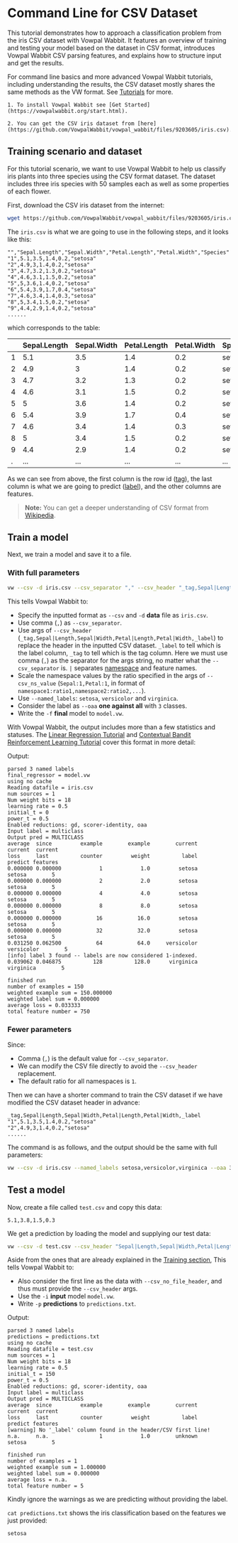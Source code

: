 # Command Line for CSV Dataset 

This tutorial demonstrates how to approach a classification problem from the iris CSV dataset with Vowpal Wabbit. It features an overview of training and testing your model based on the dataset in CSV format, introduces Vowpal Wabbit CSV parsing features, and explains how to structure input and get the results.

For command line basics and more advanced Vowpal Wabbit tutorials, including understanding the results, the CSV dataset mostly shares the same methods as the VW format. See [Tutorials](https://vowpalwabbit.org/tutorials.html) for more.

```{admonition} Prerequisites
1. To install Vowpal Wabbit see [Get Started](https://vowpalwabbit.org/start.html).

2. You can get the CSV iris dataset from [here](https://github.com/VowpalWabbit/vowpal_wabbit/files/9203605/iris.csv).
```

## Training scenario and dataset

For this tutorial scenario, we want to use Vowpal Wabbit to help us classify iris plants into three species using the CSV format dataset. The dataset includes three iris species with 50 samples each as well as some properties of each flower.

First, download the CSV iris dataset from the internet:

```sh
wget https://github.com/VowpalWabbit/vowpal_wabbit/files/9203605/iris.csv -o iris.csv
```

The `iris.csv` is what we are going to use in the following steps, and it looks like this:

```csv
"","Sepal.Length","Sepal.Width","Petal.Length","Petal.Width","Species"
"1",5.1,3.5,1.4,0.2,"setosa"
"2",4.9,3,1.4,0.2,"setosa"
"3",4.7,3.2,1.3,0.2,"setosa"
"4",4.6,3.1,1.5,0.2,"setosa"
"5",5,3.6,1.4,0.2,"setosa"
"6",5.4,3.9,1.7,0.4,"setosa"
"7",4.6,3.4,1.4,0.3,"setosa"
"8",5,3.4,1.5,0.2,"setosa"
"9",4.4,2.9,1.4,0.2,"setosa"
......
```

which corresponds to the table:

| | Sepal.Length | Sepal.Width | Petal.Length | Petal.Width | Species |
| --- | --- | --- | --- | --- | --- |
1 | 5.1 | 3.5 | 1.4 | 0.2 | setosa |
2 | 4.9 | 3 | 1.4 | 0.2 | setosa |
3 | 4.7 | 3.2 | 1.3 | 0.2 | setosa |
4 | 4.6 | 3.1 | 1.5 | 0.2 | setosa |
5 | 5 | 3.6 | 1.4 | 0.2 | setosa |
6 | 5.4 | 3.9 | 1.7 | 0.4 | setosa |
7 | 4.6 | 3.4 | 1.4 | 0.3 | setosa |
8 | 5 | 3.4 | 1.5 | 0.2 | setosa |
9 | 4.4 | 2.9 | 1.4 | 0.2 | setosa |
. | ... | ... | ... | ...| ... |

As we can see from above, the first column is the row id ([tag](https://github.com/VowpalWabbit/vowpal_wabbit/wiki/Input-format)), the last column is what we are going to predict ([label](https://github.com/VowpalWabbit/vowpal_wabbit/wiki/Input-format)), and the other columns are features.

>**Note:** You can get a deeper understanding of CSV format from [Wikipedia](https://en.wikipedia.org/wiki/Comma-separated_values).

## Train a model

Next, we train a model and save it to a file.

### With full parameters
```sh
vw --csv -d iris.csv --csv_separator "," --csv_header "_tag,Sepal|Length,Sepal|Width,Petal|Length,Petal|Width,_label" --csv_ns_value Sepal:1,Petal:1 --named_labels setosa,versicolor,virginica --oaa 3 -f model.vw
```

This tells Vowpal Wabbit to:
- Specify the inputted format as `--csv` and `-d` **data** file as `iris.csv`.
- Use comma (`,`) as `--csv_separator`.
- Use args of `--csv_header` (`_tag,Sepal|Length,Sepal|Width,Petal|Length,Petal|Width,_label`) to replace the header in the inputted CSV dataset. `_label` to tell which is the label column, `_tag` to tell which is the tag column. Here we must use comma (`,`) as the separator for the args string, no matter what the `--csv_separator` is. `|` separates [namespace](https://github.com/VowpalWabbit/vowpal_wabbit/wiki/Namespaces) and feature names.
- Scale the namespace values by the ratio specified in the args of `--csv_ns_value` (`Sepal:1,Petal:1`, in format of `namespace1:ratio1,namespace2:ratio2,...`).
- Use `--named_labels`: `setosa`, `versicolor` and `virginica`.
- Consider the label as `--oaa` **one against all** with `3` classes.
- Write the `-f` **final** model to `model.vw`.

With Vowpal Wabbit, the output includes more than a few statistics and statuses. The [Linear Regression Tutorial](cmd_linear_regression.md#vowpal-wabbit-diagnostic-header) and [Contextual Bandit Reinforcement Learning Tutorial](python_Contextual_bandits_and_Vowpal_Wabbit.ipynb) cover this format in more detail:

Output:

```text
parsed 3 named labels
final_regressor = model.vw
using no cache
Reading datafile = iris.csv
num sources = 1
Num weight bits = 18
learning rate = 0.5
initial_t = 0
power_t = 0.5
Enabled reductions: gd, scorer-identity, oaa
Input label = multiclass
Output pred = MULTICLASS
average  since         example        example        current        current  current
loss     last          counter         weight          label        predict features
0.000000 0.000000            1            1.0         setosa         setosa        5
0.000000 0.000000            2            2.0         setosa         setosa        5
0.000000 0.000000            4            4.0         setosa         setosa        5
0.000000 0.000000            8            8.0         setosa         setosa        5
0.000000 0.000000           16           16.0         setosa         setosa        5
0.000000 0.000000           32           32.0         setosa         setosa        5
0.031250 0.062500           64           64.0     versicolor     versicolor        5
[info] label 3 found -- labels are now considered 1-indexed.
0.039062 0.046875          128          128.0      virginica      virginica        5

finished run
number of examples = 150
weighted example sum = 150.000000
weighted label sum = 0.000000
average loss = 0.033333
total feature number = 750
```
### Fewer parameters

Since:
- Comma (`,`) is the default value for `--csv_separator`.
- We can modify the CSV file directly to avoid the `--csv_header` replacement.
- The default ratio for all namespaces is `1`.

Then we can have a shorter command to train the CSV dataset if we have modified the CSV dataset header in advance:

```csv
_tag,Sepal|Length,Sepal|Width,Petal|Length,Petal|Width,_label
"1",5.1,3.5,1.4,0.2,"setosa"
"2",4.9,3,1.4,0.2,"setosa"
......
```

The command is as follows, and the output should be the same with full parameters:

```sh
vw --csv -d iris.csv --named_labels setosa,versicolor,virginica --oaa 3 -f model.vw
```


## Test a model

Now, create a file called `test.csv` and copy this data:

```
5.1,3.8,1.5,0.3
```

We get a prediction by loading the model and supplying our test data:

```sh
vw --csv -d test.csv --csv_header "Sepal|Length,Sepal|Width,Petal|Length,Petal|Width" --csv_no_file_header --named_labels setosa,versicolor,virginica --oaa 3 -i model.vw -p predictions.txt
```

Aside from the ones that are already explained in the [Training section](#with-full-parameters), This tells Vowpal Wabbit to:
- Also consider the first line as the data with `--csv_no_file_header`, and thus must provide the `--csv_header` args.
- Use the `-i` **input** model `model.vw`.
- Write `-p` **predictions** to `predictions.txt`.

Output:

```text
parsed 3 named labels
predictions = predictions.txt
using no cache
Reading datafile = test.csv
num sources = 1
Num weight bits = 18
learning rate = 0.5
initial_t = 150
power_t = 0.5
Enabled reductions: gd, scorer-identity, oaa
Input label = multiclass
Output pred = MULTICLASS
average  since         example        example        current        current  current
loss     last          counter         weight          label        predict features
[warning] No '_label' column found in the header/CSV first line!
n.a.     n.a.                1            1.0        unknown         setosa        5

finished run
number of examples = 1
weighted example sum = 1.000000
weighted label sum = 0.000000
average loss = n.a.
total feature number = 5
```

Kindly ignore the warnings as we are predicting without providing the label.

`cat predictions.txt` shows the iris classification based on the features we just provided:

```
setosa
```
